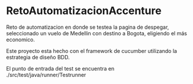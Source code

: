 # RetoAutomatizacionAccenture

Reto de automatizacion en donde se testea la pagina de despegar, seleccionado un vuelo de Medellin con destino a Bogota, eligiendo el más economico.

Este proyecto esta hecho con el framework de cucumber utilizando la estrategia de diseño BDD.

El punto de entrada del test se encuentra en ./src/test/java/runner/Testrunner



